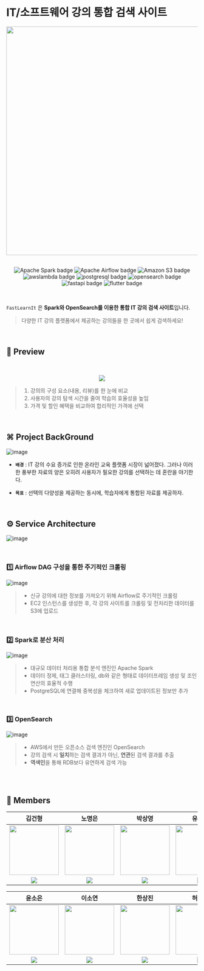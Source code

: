 # IT/소프트웨어 강의 통합 검색 사이트
<div align="center">
<img src="https://github.com/khuda-5th/DE_Integrated-Search-Website-for-Spark-based-IT-Software-Courses/assets/111333350/66d67220-e4f0-4a75-b146-9d9fae3d8f3e" width="600"/>
  <br>
    <br>
<p align="center">
   <img src="https://img.shields.io/badge/Apache_Spark-E5426E?style=flat-square&logo=Apache Spark&logoColor=white" alt="Apache Spark badge">
   <img src="https://img.shields.io/badge/Apache_Airflow-E25A1C?style=flat-square&logo=Apache Airflow&logoColor=white" alt="Apache Airflow badge">
    <img src="https://img.shields.io/badge/Amazon_S3-569A31?style=flat-square&logo=Amazon S3&logoColor=white" alt="Amazon S3 badge">
    <img src="https://img.shields.io/badge/AWS_Lambda-FF9900?style=flat-square&logo=awslambda&logoColor=white" alt="awslambda badge">
      <img src="https://img.shields.io/badge/PostgreSQL-4169E1?style=flat-square&logo=postgresql&logoColor=white" alt="postgresql badge">
    <img src="https://img.shields.io/badge/OpenSearch-5C3EE8?style=flat-square&logo=opensearch&logoColor=white" alt="opensearch badge">
    <img src="https://img.shields.io/badge/FastAPI-009688?style=flat-square&logo=fastapi&logoColor=white" alt="fastapi badge">
      <img src="https://img.shields.io/badge/Flutter-02569B?style=flat-square&logo=flutter&logoColor=white" alt="flutter badge">
  </p>
</div>

<br>

`FastLearnIt` 은 **Spark와 OpenSearch를 이용한 통합 IT 강의 검색 사이트**입니다.
<br>
>다양한 IT 강의 플랫폼에서 제공하는 강의들을 한 곳에서 쉽게 검색하세요!
>
<br>

## 📌 Preview
<br>

<p align="center">
  <img src="https://github.com/khuda-5th/DE_Integrated-Search-Website-for-Spark-based-IT-Software-Courses/assets/111333350/945c9f1b-60d5-47bf-8f1e-1b61686217ea">
</p>

  
>1. 강의의 구성 요소(내용, 리뷰)를 한 눈에 비교
>2. 사용자의 강의 탐색 시간을 줄여 학습의 효율성을 높임
>3. 가격 및 할인 혜택을 비교하여 합리적인 가격에 선택

<br>

## ⌘ Project BackGround
![image](https://github.com/khuda-5th/DE_Integrated-Search-Website-for-Spark-based-IT-Software-Courses/assets/111333350/a71d9871-7430-4e3b-8a54-4142abf1ad6d)



* **`배경`** : IT 강의 수요 증가로 인한 온라인 교육 플랫폼 시장이 넓어졌다. 그러나 이러한 풍부한 자료의 양은 오히려 사용자가 필요한 강의를 선택하는 데 혼란을 야기한다.

* **`목표`** : 선택의 다양성을 제공하는 동시에, 학습자에게 통합된 자료를 제공하자.

<br>

## ⚙️ Service Architecture
![image](https://github.com/khuda-5th/DE_Integrated-Search-Website-for-Spark-based-IT-Software-Courses/assets/111333350/4f7d0809-b685-4e41-a0f8-ff5da6335045)


<br>

### 1️⃣ Airflow DAG 구성을 통한 주기적인 크롤링

![image](https://github.com/khuda-5th/DE_Integrated-Search-Website-for-Spark-based-IT-Software-Courses/assets/111333350/da9e9f66-980a-4525-a740-753ebb7c9355)

>- 신규 강의에 대한 정보를 가져오기 위해 Airflow로 주기적인 크롤링
>- EC2 인스턴스를 생성한 후, 각 강의 사이트를 크롤링 및 전처리한 데이터를 S3에 업로드

<br>

### 2️⃣ Spark로 분산 처리
![image](https://github.com/khuda-5th/DE_Integrated-Search-Website-for-Spark-based-IT-Software-Courses/assets/111333350/c3690d8d-c7c9-437c-8c71-2c36348bc987)



>- 대규모 데이터 처리용 통합 분석 엔진인 Apache Spark
>- 데이터 정제, 태그 클러스터링, db와 같은 형태로 데이터프레임 생성 및 조인 연산의 효율적 수행
>- PostgreSQL에 연결해 중복성을 체크하여 새로 업데이트된 정보만 추가

<br>

### 3️⃣ OpenSearch
![image](https://github.com/khuda-5th/DE_Integrated-Search-Website-for-Spark-based-IT-Software-Courses/assets/111333350/f54b8d05-4057-47a9-a6c8-b1939f274b56)


>- AWS에서 만든 오픈소스 검색 엔진인 OpenSearch
>- 강의 검색 시 **일치**하는 검색 결과가 아닌, **연관**된 검색 결과를 추출
>- **역색인**을 통해 RDB보다 유연하게 검색 가능

<br>
<br>

## 🤗 Members
| 김건형 | 노명은 | 박상영 | 유혜지 |
| :-: | :-: | :-: | :-: |
| <img src='https://avatars.githubusercontent.com/u/60197194?v=4' height=130 width=130></img> |  <img src='https://avatars.githubusercontent.com/u/90135669?v=4' height=130 width=130></img> | <img src='https://avatars.githubusercontent.com/u/107484383?s=96&v=4' height=130 width=130></img> | <img src='https://avatars.githubusercontent.com/u/90139122?v=4' height=130 width=130></img> |
| <a href="https://github.com/g-hyeong" target="_blank"><img src="https://img.shields.io/badge/GitHub-black.svg?&style=round&logo=github"/></a> | <a href="https://github.com/NoMyeongEun" target="_blank"><img src="https://img.shields.io/badge/GitHub-black.svg?&style=round&logo=github"/></a> | <a href="https://github.com/Imsyp" target="_blank"><img src="https://img.shields.io/badge/GitHub-black.svg?&style=round&logo=github"/></a> | <a href="https://github.com/HyejiYu" target="_blank"><img src="https://img.shields.io/badge/GitHub-black.svg?&style=round&logo=github"/></a> |



| 윤소은 | 이소연 | 한상진 | 허윤지 |
| :-: | :-: | :-: | :-: |
| <img src='https://avatars.githubusercontent.com/u/160216493?s=96&v=4' height=130 width=130></img> | <img src='https://avatars.githubusercontent.com/u/84007823?s=96&v=4' height=130 width=130></img> | <img src='https://avatars.githubusercontent.com/u/49024115?v=4' height=130 width=130></img> | <img src='https://avatars.githubusercontent.com/u/111333350?v=4' height=130 width=130></img> |
| <a href="https://github.com/Younsoeun" target="_blank"><img src="https://img.shields.io/badge/GitHub-black.svg?&style=round&logo=github"/></a> | <a href="https://github.com/soyeon-kk" target="_blank"><img src="https://img.shields.io/badge/GitHub-black.svg?&style=round&logo=github"/></a> | <a href="https://github.com/eu2525" target="_blank"><img src="https://img.shields.io/badge/GitHub-black.svg?&style=round&logo=github"/></a> | <a href="https://github.com/myeunee" target="_blank"><img src="https://img.shields.io/badge/GitHub-black.svg?&style=round&logo=github"/></a> |

<br>
